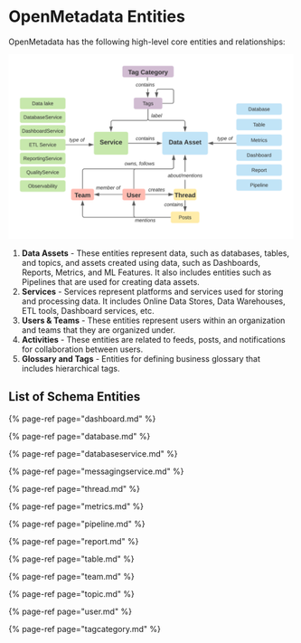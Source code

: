 # OpenMetadata Entities



OpenMetadata  has the following high-level core entities and relationships:

![](../../../.gitbook/assets/openmetadata-entities-relationship.png)

1. **Data Assets** - These entities represent data, such as databases, tables, and topics, and assets created using data, such as Dashboards, Reports, Metrics, and ML Features. It also includes entities such as Pipelines that are used for creating data assets.  
2. **Services** - Services represent platforms and services used for storing and processing data. It includes Online Data Stores, Data Warehouses, ETL tools, Dashboard services, etc.  
3. **Users & Teams** - These entities represent users within an organization and teams that they are organized under.  
4. **Activities** - These entities are related to feeds, posts, and notifications for collaboration between users.  
5. **Glossary and Tags** - Entities for defining business glossary that includes hierarchical tags.

## List of Schema Entities

{% page-ref page="dashboard.md" %}

{% page-ref page="database.md" %}

{% page-ref page="databaseservice.md" %}

{% page-ref page="messagingservice.md" %}

{% page-ref page="thread.md" %}

{% page-ref page="metrics.md" %}

{% page-ref page="pipeline.md" %}

{% page-ref page="report.md" %}

{% page-ref page="table.md" %}

{% page-ref page="team.md" %}

{% page-ref page="topic.md" %}

{% page-ref page="user.md" %}

{% page-ref page="tagcategory.md" %}

